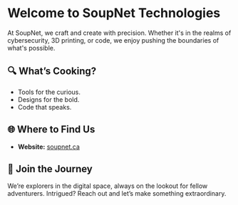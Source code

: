 # Welcome to SoupNet Technologies

At SoupNet, we craft and create with precision. Whether it's in the realms of cybersecurity, 3D printing, or code, we enjoy pushing the boundaries of what's possible.

## 🔍 What’s Cooking?

- Tools for the curious.
- Designs for the bold.
- Code that speaks.

## 🌐 Where to Find Us

- **Website:** [soupnet.ca](https://soupnet.ca)

## 🚀 Join the Journey

We’re explorers in the digital space, always on the lookout for fellow adventurers. Intrigued? Reach out and let’s make something extraordinary.
